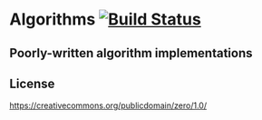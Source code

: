 # Algorithms [![Build Status](https://travis-ci.org/zebMcCorkle/algorithms.svg?branch=master)](https://travis-ci.org/zebMcCorkle/algorithms)
## Poorly-written algorithm implementations

## License
https://creativecommons.org/publicdomain/zero/1.0/
